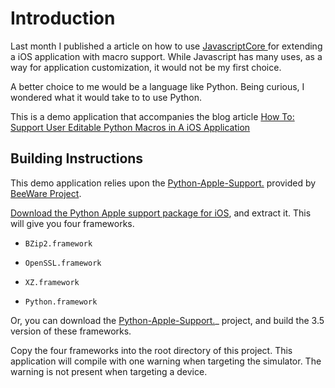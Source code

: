 # Introduction

Last month I published a article on how to use [ JavascriptCore ](http://www.spazstik-software.com/blog/article/how-to-example-extend-a-ios-using-javascriptcore-as-a-macro-engine) for extending a iOS application with macro support.  While Javascript has many uses, as a way for application customization, it would not be my first choice.

A better choice to me would be a language like Python.  Being curious, I wondered what it would take to to use Python.

This is a demo application that accompanies the blog article [ How To: Support User Editable Python Macros in A iOS Application ](http://www.spazstik-software.com/blog/article/how-to-example-extend-a-ios-using-javascriptcore-as-a-macro-engine)


## Building Instructions
This demo application relies upon the [Python-Apple-Support.](https://github.com/pybee/Python-Apple-support) provided by [BeeWare Project](http://pybee.org).

[Download the Python Apple support package for iOS](https://github.com/pybee/Python-Apple-support/releases/download/3.5-b1/Python-3.5-iOS-support.b1.tar.gz), and extract it. This will give you four frameworks.

* ``BZip2.framework``

* ``OpenSSL.framework``

* ``XZ.framework``

* ``Python.framework``

Or, you can download the [Python-Apple-Support.](https://github.com/pybee/Python-Apple-support)_ project, and
build the 3.5 version of these frameworks.

Copy the four frameworks into the root directory of this project.  This application will compile with one warning when targeting the simulator.  The warning is not present when targeting a device.
